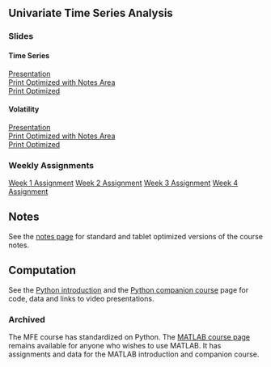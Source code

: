 <!--
.. title: Financial Econometrics II
.. slug: hilary-term
.. date: 2020-01-27 17:51:04 UTC
.. tags: teaching, mfe
.. category: teaching 
.. link: 
.. description: Teaching resources for MFE Financial Econometrics II
.. type: text
.. jumbotron_color: #002147
.. jumbotron_light: True
.. jumbotron: MFE Financial Econometrics II
.. jumbotron_text: The most-up-to-date information on MFE Financial Econometrics II
-->

## Univariate Time Series Analysis

### Slides

#### Time Series
[Presentation](/files/teaching/mfe/slides/time_series_slides_2021-2022-presentation.pdf) <br/>
[Print Optimized with Notes Area](/files/teaching/mfe/slides/time_series_slides_2021-2022-notes.pdf) <br/>
[Print Optimized](/files/teaching/mfe/slides/time_series_slides_2021-2022-dense.pdf)

#### Volatility
[Presentation](/files/teaching/mfe/slides/univariate_volatility_slides_2021-2022-presentation.pdf) <br/>
[Print Optimized with Notes Area](/files/teaching/mfe/slides/univariate_volatility_slides_2021-2022-notes.pdf) <br/>
[Print Optimized](/files/teaching/mfe/slides/univariate_volatility_slides_2021-2022-dense.pdf)

### Weekly Assignments
[Week 1 Assignment](/files/teaching/mfe/assignments/assignment-ht-1.pdf)
[Week 2 Assignment](/files/teaching/mfe/assignments/assignment-ht-2.pdf)
[Week 3 Assignment](/files/teaching/mfe/assignments/assignment-ht-3.pdf)
[Week 4 Assignment](/files/teaching/mfe/assignments/assignment-ht-4.pdf)


## Notes

See the [notes page](/teaching/mfe/notes/) for standard and tablet optimized versions of the course notes.

## Computation

See the [Python introduction](/teaching/python/course/) and the
[Python companion course](/teaching/python/companion-course/) page for
code, data and links to video presentations.

### Archived 

The MFE course has standardized on Python. The [MATLAB course page](/teaching/matlab/mfe-matlab/) remains
available for anyone who wishes to use MATLAB. It has  assignments and data for the MATLAB introduction
and companion course.
